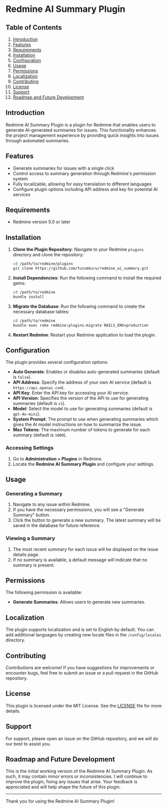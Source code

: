 # Redmine AI Summary Plugin
## Table of Contents
1. [Introduction](#introduction)
2. [Features](#features)
3. [Requirements](#requirements)
4. [Installation](#installation)
5. [Configuration](#configuration)
6. [Usage](#usage)
7. [Permissions](#permissions)
8. [Localization](#localization)
9. [Contributing](#contributing)
10. [License](#license)
11. [Support](#support)
12. [Roadmap and Future Development](#roadmap-and-future-development)

## Introduction
Redmine AI Summary Plugin is a plugin for Redmine that enables users to generate AI-generated summaries for issues. This functionality enhances the project management experience by providing quick insights into issues through automated summaries.

## Features
* Generate summaries for issues with a single click
* Control access to summary generation through Redmine's permission system
* Fully localizable, allowing for easy translation to different languages
* Configure plugin options including API address and key for potential AI services

## Requirements
* Redmine version 5.0 or later

## Installation
1. **Clone the Plugin Repository**:
   Navigate to your Redmine `plugins` directory and clone the repository:
   ```bash
   cd /path/to/redmine/plugins
   git clone https://github.com/tuzumkuru/redmine_ai_summary.git
   ```
2. **Install Dependencies**:
   Run the following command to install the required gems:
   ```bash
   cd /path/to/redmine
   bundle install
   ```
3. **Migrate the Database**:
   Run the following command to create the necessary database tables:
   ```bash
   cd /path/to/redmine
   bundle exec rake redmine:plugins:migrate RAILS_ENV=production
   ```
4. **Restart Redmine**:
   Restart your Redmine application to load the plugin.

## Configuration
The plugin provides several configuration options:
* **Auto Generate**: Enables or disables auto-generated summaries (default is `false`).
* **API Address**: Specify the address of your own AI service (default is `https://api.openai.com`).
* **API Key**: Enter the API key for accessing your AI service.
* **API Version**: Specifies the version of the API to use for generating summaries (default is `v1`).
* **Model**: Select the model to use for generating summaries (default is `gpt-4o-mini`).
* **System Prompt**: The prompt to use when generating summaries which gives the AI model instructions on how to summarize the issue.
* **Max Tokens**: The maximum number of tokens to generate for each summary (default is `1000`).

### Accessing Settings
1. Go to **Administration > Plugins** in Redmine.
2. Locate the **Redmine AI Summary Plugin** and configure your settings.

## Usage
### Generating a Summary
1. Navigate to any issue within Redmine.
2. If you have the necessary permissions, you will see a "Generate Summary" button.
3. Click the button to generate a new summary. The latest summary will be saved in the database for future reference.

### Viewing a Summary
1. The most recent summary for each issue will be displayed on the issue details page.
2. If no summary is available, a default message will indicate that no summary is present.

## Permissions
The following permission is available:
* **Generate Summaries**: Allows users to generate new summaries.

## Localization
The plugin supports localization and is set to English by default. You can add additional languages by creating new locale files in the `/config/locales` directory.

## Contributing
Contributions are welcome! If you have suggestions for improvements or encounter bugs, feel free to submit an issue or a pull request in the GitHub repository.

## License
This plugin is licensed under the MIT License. See the [LICENSE](LICENSE) file for more details.

## Support
For support, please open an issue on the GitHub repository, and we will do our best to assist you.

## Roadmap and Future Development
This is the initial working version of the Redmine AI Summary Plugin. As such, it may contain minor errors or inconsistencies. I will continue to improve the plugin, fixing any issues that arise. Your feedback is appreciated and will help shape the future of this plugin.

---
Thank you for using the Redmine AI Summary Plugin!